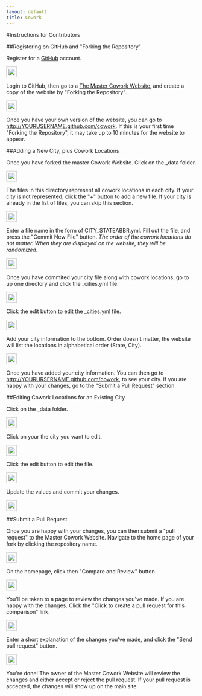 ```yaml
---
layout: default
title: Cowork
---
```


<style>
   img { border: solid 1px silver; padding: 5px; }
</style>

#Instructions for Contributors

##Registering on GitHub and "Forking the Repository"

Register for a [GitHub](http://github.com) account.

<img src="registergithub.png" />

Login to GitHub, then go to a [The Master Cowork Website](http://github.com/coworkingdotcom/cowork), and create a copy of the website by "Forking the Repository".

<img src="forkrepo.png" />

Once you have your own version of the website, you can go to http://YOURUSERNAME.github.com/cowork. If this is your first time "Forking the Repository", it may take up to 10 minutes for the website to appear.

##Adding a New City, plus Cowork Locations

Once you have forked the master Cowork Website. Click on the \_data folder.

<img src="navigateToData.png" />

The files in this directory represent all cowork locations in each city. If your city is not represented, click the "+" button to add a new file. If your city is already in the list of files, you can skip this section.

<img src="addfile.png" />

Enter a file name in the form of CITY\_STATEABBR.yml. Fill out the file, and press the "Commit New File" button. _The order of the cowork locations do not matter. When they are displayed on the website, they will be randomized_.

<img src="adddata.png" />

Once you have commited your city file along with cowork locations, go to up one directory and click the \_cities.yml file.

<img src="cities.png" />

Click the edit button to edit the \_cities.yml file.

<img src="editcities.png" />

Add your city information to the bottom. Order doesn't matter, the website will list the locations in alphabetical order (State, City).

<img src="addcity.png" />

Once you have added your city information. You can then go to http://YOURURSERNAME.github.com/cowork, to see your city. If you are happy with your changes, go to the "Submit a Pull Request" section.

##Editing Cowork Locations for an Existing City

Click on the \_data folder.

<img src="navigateToData.png" />

Click on your the city you want to edit.

<img src="selectexistingcity.png" />

Click the edit button to edit the file.

<img src="editexisting.png" />

Update the values and commit your changes.

<img src="commitexistingcity.png" />

##Submit a Pull Request

Once you are happy with your changes, you can then submit a "pull request" to the Master Cowork Website. Navigate to the home page of your fork by clicking the repository name.

<img src="navigatehome.png" />

On the homepage, click then "Compare and Review" button.

<img src="compareandreview.png" />

You'll be taken to a page to review the changes you've made.  If you are happy with the changes. Click the "Click to create a pull request for this comparison" link.

<img src="submitpullrequest.png" />

Enter a short explanation of the changes you've made, and click the "Send pull request" button.

<img src="submitpullrequest2.png" />

You're done! The owner of the Master Cowork Website will review the changes and either accept or reject the pull request. If your pull request is accepted, the changes will show up on the main site.
